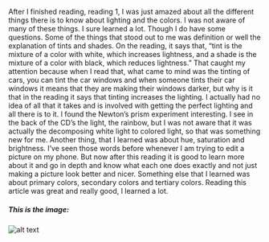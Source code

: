 After I finished reading, reading 1, I was just amazed about all the different
things there is to know about lighting and the colors. I was not aware of many
of these things. I sure learned a lot. Though I do have some questions. Some of
 the things that stood out to me was definition or well the explanation of tints
 and shades. On the reading, it says that, “tint is the mixture of a color with
 white, which increases lightness, and a shade is the mixture of a color with
 black, which reduces lightness.” That caught my attention because when I read
 that, what came to mind was the tinting of cars, you can tint the car windows
 and when someone tints their car windows it means that they are making their
 windows darker, but why is it that in the reading it says that tinting
 increases the lighting.
	I actually had no idea of all that it takes and is involved with getting the
  perfect lighting and all there is to it. I found the Newton’s prism experiment
  interesting. I see in the back of the CD’s the light, the rainbow, but I was
  not aware that it was actually the decomposing white light to colored light,
  so that was something new for me. Another thing, that I learned was about hue,
  saturation and brightness. I’ve seen those words before whenever I am trying
  to edit a picture on my phone. But now after this reading it is good to learn
  more about it and go in depth and know what each one does exactly and not just
   making a picture look better and nicer. Something else that I learned was
    about primary colors, secondary colors and tertiary colors. Reading this
    article was great and really good, I learned a lot. 


##### This is the image:

![alt text](https://www.happybirthdaycake2015.com/wp-content/uploads/2017/06/tumblr_inline_opio4eX2ZT1ryh89t_500.gif "Spongebob")
